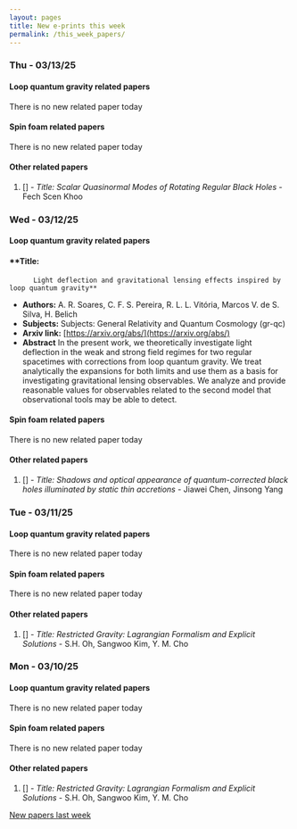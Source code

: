 ```yaml
---
layout: pages
title: New e-prints this week
permalink: /this_week_papers/
---
```




### Thu - 03/13/25

#### Loop quantum gravity related papers

There is no new related paper today 

#### Spin foam related papers

There is no new related paper today 



#### Other related papers

1. [[]](https://arxiv.org/abs/) - *Title:
          Scalar Quasinormal Modes of Rotating Regular Black Holes* - Fech Scen Khoo



### Wed - 03/12/25

#### Loop quantum gravity related papers

#### **Title:
          Light deflection and gravitational lensing effects inspired by loop quantum gravity**
 - **Authors:** A. R. Soares, C. F. S. Pereira, R. L. L. Vitória, Marcos V. de S. Silva, H. Belich
 - **Subjects:** Subjects:
General Relativity and Quantum Cosmology (gr-qc)
 - **Arxiv link:** [https://arxiv.org/abs/](https://arxiv.org/abs/)
 - **Abstract**
 In the present work, we theoretically investigate light deflection in the weak and strong field regimes for two regular spacetimes with corrections from loop quantum gravity. We treat analytically the expansions for both limits and use them as a basis for investigating gravitational lensing observables. We analyze and provide reasonable values for observables related to the second model that observational tools may be able to detect. 

#### Spin foam related papers

There is no new related paper today 



#### Other related papers

1. [[]](https://arxiv.org/abs/) - *Title:
          Shadows and optical appearance of quantum-corrected black holes illuminated by static thin accretions* - Jiawei Chen, Jinsong Yang



### Tue - 03/11/25

#### Loop quantum gravity related papers

There is no new related paper today 

#### Spin foam related papers

There is no new related paper today 



#### Other related papers

1. [[]](https://arxiv.org/abs/) - *Title:
          Restricted Gravity: Lagrangian Formalism and Explicit Solutions* - S.H. Oh, Sangwoo Kim, Y. M. Cho



### Mon - 03/10/25

#### Loop quantum gravity related papers

There is no new related paper today 

#### Spin foam related papers

There is no new related paper today 



#### Other related papers

1. [[]](https://arxiv.org/abs/) - *Title:
          Restricted Gravity: Lagrangian Formalism and Explicit Solutions* - S.H. Oh, Sangwoo Kim, Y. M. Cho






[New papers last week]({{site.url}}/archived/weekly/pre-prints/2025/03/10/archived_weekly_papers.html)